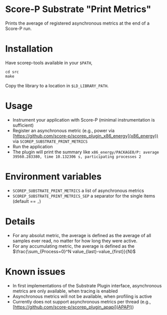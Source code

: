 # Score-P Substrate "Print Metrics"
Prints the average of registered asynchronous metrics at the end of a Score-P run. 

# Installation

Have scorep-tools available in your `$PATH`,

```
cd src
make
```

Copy the library to a location in `$LD_LIBRARY_PATH`.

# Usage

- Instrument your application with Score-P (minimal instrumentation is sufficient)
- Register an asynchronous metric (e.g., power via [https://github.com/score-p/scorep_plugin_x86_energy](x86_energy)) via `SCOREP_SUBSTRATE_PRINT_METRICS`
- Run the application
- The plugin will print the summary like
    `x86_energy/PACKAGE0/P: average 39560.283380, time 10.132306 s, participating processes 2`
    
# Environment variables

- `SCOREP_SUBSTRATE_PRINT_METRICS` a list of asynchronous metrics
- `SCOREP_SUBSTRATE_PRINT_METRICS_SEP` a separator for the single items (default == `,`)


# Details
- For any absolut metric, the average is defined as the average of all samples ever read, no matter for how long they were active.
- For any accumulating metric, the average is defined as the $`\frac{\sum_{Process=0}^N value_{last}-value_{first}}{N}`$

# Known issues
- In first implementations of the Substrate Plugin interface, asynchronous metrics are only available, when tracing is enabled
- Asynchronous metrics will not be available, when profiling is active
- Currently does not support asynchronous metrics per thread (e.g., [https://github.com/score-p/scorep_plugin_apapi](APAPI))